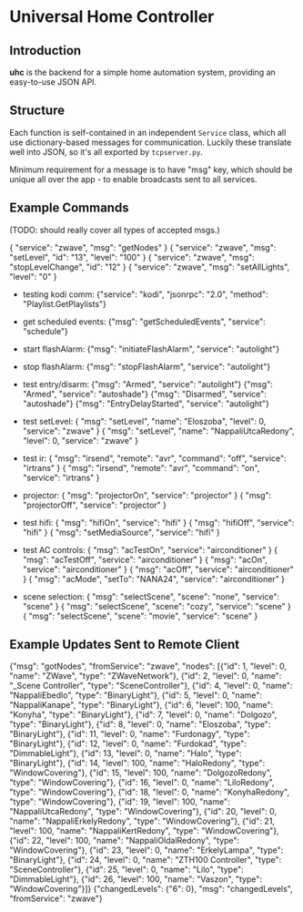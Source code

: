 # Universal Home Controller

## Introduction

**uhc** is the backend for a simple home automation system, providing an easy-to-use JSON API.


## Structure

Each function is self-contained in an independent `Service` class, which all
use dictionary-based messages for communication. Luckily these translate well
into JSON, so it's all exported by `tcpserver.py`. 

Minimum requirement for a message is to have "msg" key, which should be unique
all over the app - to enable broadcasts sent to all services.


## Example Commands

(TODO: should really cover all types of accepted msgs.)

{ "service": "zwave", "msg": "getNodes" }
{ "service": "zwave", "msg": "setLevel", "id": "13", "level": "100" }
{ "service": "zwave", "msg": "stopLevelChange", "id": "12" }
{ "service": "zwave", "msg": "setAllLights", "level": "0" }

- testing kodi comm:
 {"service": "kodi", "jsonrpc": "2.0", "method": "Playlist.GetPlaylists"}

- get scheduled events:
 {"msg": "getScheduledEvents", "service": "schedule"}

- start flashAlarm:
 {"msg": "initiateFlashAlarm", "service": "autolight"}

- stop flashAlarm:
 {"msg": "stopFlashAlarm", "service": "autolight"}

- test entry/disarm:
 {"msg": "Armed", "service": "autolight"}
 {"msg": "Armed", "service": "autoshade"}
 {"msg": "Disarmed", "service": "autoshade"}
 {"msg": "EntryDelayStarted", "service": "autolight"}

- test setLevel:
 { "msg": "setLevel", "name": "Eloszoba", "level": 0, "service": "zwave" }
 { "msg": "setLevel", "name": "NappaliUtcaRedony", "level": 0, "service": "zwave" }

- test ir:
 { "msg": "irsend", "remote": "avr", "command": "off", "service": "irtrans" }
 { "msg": "irsend", "remote": "avr", "command": "on", "service": "irtrans" }

- projector:
 { "msg": "projectorOn", "service": "projector" }
 { "msg": "projectorOff", "service": "projector" }

- test hifi:
 { "msg": "hifiOn", "service": "hifi" }
 { "msg": "hifiOff", "service": "hifi" }
 { "msg": "setMediaSource", "service": "hifi" }

- test AC controls:
 { "msg": "acTestOn", "service": "airconditioner" }
 { "msg": "acTestOff", "service": "airconditioner" }
 { "msg": "acOn", "service": "airconditioner" }
 { "msg": "acOff", "service": "airconditioner" }
 { "msg": "acMode", "setTo": "NANA24", "service": "airconditioner" }

- scene selection:
 { "msg": "selectScene", "scene": "none", "service": "scene" }
 { "msg": "selectScene", "scene": "cozy", "service": "scene" }
 { "msg": "selectScene", "scene": "movie", "service": "scene" }

## Example Updates Sent to Remote Client

  {"msg": "gotNodes", "fromService": "zwave", "nodes": [{"id": 1, "level": 0, "name": "ZWave", "type": "ZWaveNetwork"}, {"id": 2, "level": 0, "name": "_Scene Controller", "type": "SceneController"}, {"id": 4, "level": 0, "name": "NappaliEbedlo", "type": "BinaryLight"}, {"id": 5, "level": 0, "name": "NappaliKanape", "type": "BinaryLight"}, {"id": 6, "level": 100, "name": "Konyha", "type": "BinaryLight"}, {"id": 7, "level": 0, "name": "Dolgozo", "type": "BinaryLight"}, {"id": 8, "level": 0, "name": "Eloszoba", "type": "BinaryLight"}, {"id": 11, "level": 0, "name": "Furdonagy", "type": "BinaryLight"}, {"id": 12, "level": 0, "name": "Furdokad", "type": "DimmableLight"}, {"id": 13, "level": 0, "name": "Halo", "type": "BinaryLight"}, {"id": 14, "level": 100, "name": "HaloRedony", "type": "WindowCovering"}, {"id": 15, "level": 100, "name": "DolgozoRedony", "type": "WindowCovering"}, {"id": 16, "level": 0, "name": "LiloRedony", "type": "WindowCovering"}, {"id": 18, "level": 0, "name": "KonyhaRedony", "type": "WindowCovering"}, {"id": 19, "level": 100, "name": "NappaliUtcaRedony", "type": "WindowCovering"}, {"id": 20, "level": 0, "name": "NappaliErkelyRedony", "type": "WindowCovering"}, {"id": 21, "level": 100, "name": "NappaliKertRedony", "type": "WindowCovering"}, {"id": 22, "level": 100, "name": "NappaliOldalRedony", "type": "WindowCovering"}, {"id": 23, "level": 0, "name": "ErkelyLampa", "type": "BinaryLight"}, {"id": 24, "level": 0, "name": "ZTH100 Controller", "type": "SceneController"}, {"id": 25, "level": 0, "name": "Lilo", "type": "DimmableLight"}, {"id": 26, "level": 100, "name": "Vaszon", "type": "WindowCovering"}]}
{"changedLevels": {"6": 0}, "msg": "changedLevels", "fromService": "zwave"}


